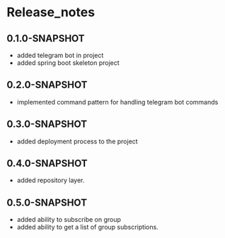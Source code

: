 # Release_notes

##  0.1.0-SNAPSHOT
* added telegram bot in project
* added spring boot skeleton project

##  0.2.0-SNAPSHOT
* implemented command pattern for handling telegram bot commands

## 0.3.0-SNAPSHOT
* added deployment process to the project

## 0.4.0-SNAPSHOT
* added repository layer.

## 0.5.0-SNAPSHOT

*   added ability to subscribe on group
*   added ability to get a list of group subscriptions.

